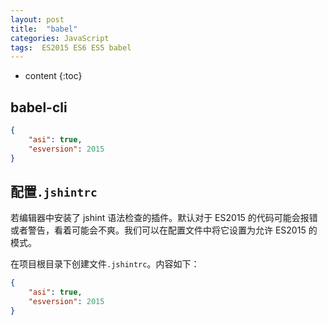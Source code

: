 ```yaml
---
layout: post
title:  "babel"
categories: JavaScript
tags:  ES2015 ES6 ES5 babel 
---
```


* content
{:toc}



## babel-cli

```json
{
    "asi": true,
    "esversion": 2015
}
```


## 配置`.jshintrc`

若编辑器中安装了 jshint 语法检查的插件。默认对于 ES2015 的代码可能会报错或者警告，看着可能会不爽。我们可以在配置文件中将它设置为允许 ES2015 的模式。

在项目根目录下创建文件`.jshintrc`。内容如下：

```json
{
    "asi": true,
    "esversion": 2015
}
```


